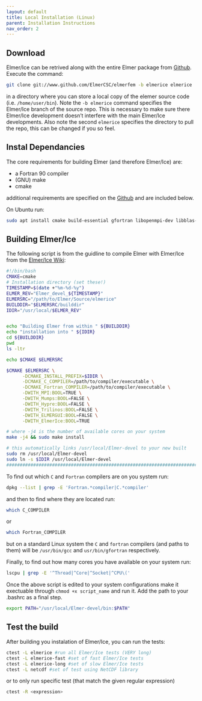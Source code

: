 ```yaml
---
layout: default
title: Local Installation (Linux)
parent: Installation Instructions
nav_order: 2
---
```


## Download

Elmer/Ice can be retrived along with the entire Elmer package from [Github](https://github.com/elmercsc/elmerfem).
Execute the command:

```bash
git clone git://www.github.com/ElmerCSC/elmerfem -b elmerice elmerice
```
in a directory where you can store a local copy of the elemer source code (i.e. `/home/user/bin`).
Note the `-b elmerice` command specifies the Elmer/Ice branch of the source repo.
This is necessary to make sure there Elmer/Ice development doesn’t interfere with the main Elmer/Ice developments.
Also note the second `elmerice` specifies the directory to pull the repo, this can be changed if you so feel.


## Instal Dependancies

The core requirements for building Elmer (and therefore Elmer/Ice) are:  
  - a Fortran 90 compiler
  - (GNU) make
  - cmake  

additional requirements are specified on the [Github](https://github.com/elmercsc/elmerfem) and are included below.

On Ubuntu run:
```bash
sudo apt install cmake build-essential gfortran libopenmpi-dev libblas-dev liblapack-dev
```

## Building Elmer/Ice


The following script is from the guidline to compile Elmer with Elmer/Ice from the [Elmer/Ice Wiki](http://elmerfem.org/elmerice/wiki/doku.php?id=compilation:compilationcmake):


```bash
#!/bin/bash
CMAKE=cmake
# Installation directory (set these!)
TIMESTAMP=$(date +"%m-%d-%y")
ELMER_REV="Elmer_devel_${TIMESTAMP}"
ELMERSRC="/path/to/Elmer/Source/elmerice"
BUILDDIR="$ELMERSRC/builddir"
IDIR="/usr/local/$ELMER_REV"


echo "Building Elmer from within " ${BUILDDIR}
echo "installation into " ${IDIR}
cd ${BUILDDIR}
pwd
ls -ltr

echo $CMAKE $ELMERSRC

$CMAKE $ELMERSRC \
      -DCMAKE_INSTALL_PREFIX=$IDIR \
      -DCMAKE_C_COMPILER=/path/to/compiler/executable \
      -DCMAKE_Fortran_COMPILER=/path/to/compiler/executable \
      -DWITH_MPI:BOOL=TRUE \
      -DWITH_Mumps:BOOL=FALSE \
      -DWITH_Hypre:BOOL=FALSE \
      -DWITH_Trilinos:BOOL=FALSE \
      -DWITH_ELMERGUI:BOOL=FALSE \
      -DWITH_ElmerIce:BOOL=TRUE

# where -j4 is the number of available cores on your system
make -j4 && sudo make install

# this automatically links /usr/local/Elmer-devel to your new built
sudo rm /usr/local/Elmer-devel
sudo ln -s $IDIR /usr/local/Elmer-devel
###############################################################################    
```

To find out which `C` and `Fortran` compilers are on you system run:

```bash
dpkg --list | grep -E 'Fortran.*compiler|C.*compiler'
```
and then to find where they are located run:
```bash
which C_COMPILER
```
or
```bash
which Fortran_COMPILER
```
but on a standard Linux system the `C` and `fortran` compilers (and paths to them) will be `/usr/bin/gcc` and
`usr/bin/gfortran` respectively.  


Finally, to find out how many cores you have available on your system run:
```bash
lscpu | grep -E '^Thread|^Core|^Socket|^CPU\('  
```

Once the above script is edited to your system configurations make it exectuable through `chmod +x script_name`
and run it.
Add the path to your .bashrc as a final step.
```bash
export PATH="/usr/local/Elmer-devel/bin:$PATH"
```


## Test the build

After building you instalation of Elmer/Ice, you can run the tests:
```bash
ctest -L elmerice #run all Elmer/Ice tests (VERY long)
ctest -L elmerice-fast #set of fast Elmer/Ice tests
ctest -L elmerice-long #set of slow Elmer/Ice tests
ctest -L netcdf #set of test using NetCDF library
```
or to only run specific test (that match the given regular expression)

```bash
ctest -R <expression>
```
